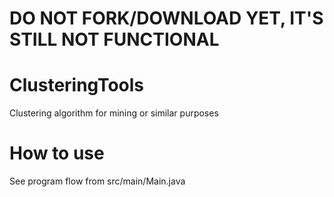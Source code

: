 # DO NOT FORK/DOWNLOAD YET, IT'S STILL NOT FUNCTIONAL

# ClusteringTools
Clustering algorithm for mining or similar purposes

# How to use
See program flow from src/main/Main.java
